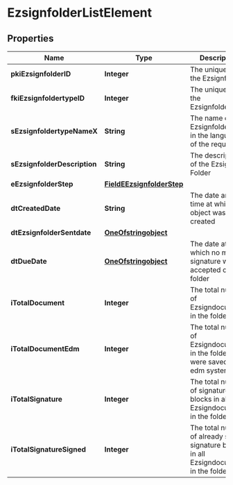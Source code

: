 

# EzsignfolderListElement

## Properties

Name | Type | Description | Notes
------------ | ------------- | ------------- | -------------
**pkiEzsignfolderID** | **Integer** | The unique ID of the Ezsignfolder | 
**fkiEzsignfoldertypeID** | **Integer** | The unique ID of the Ezsignfoldertype. | 
**sEzsignfoldertypeNameX** | **String** | The name of the Ezsignfoldertype in the language of the requester | 
**sEzsignfolderDescription** | **String** | The description of the Ezsign Folder | 
**eEzsignfolderStep** | [**FieldEEzsignfolderStep**](FieldEEzsignfolderStep.md) |  | 
**dtCreatedDate** | **String** | The date and time at which the object was created | 
**dtEzsignfolderSentdate** | [**OneOfstringobject**](OneOfstringobject.md) |  | 
**dtDueDate** | [**OneOfstringobject**](OneOfstringobject.md) | The date at which no more signature will be accepted on the folder | 
**iTotalDocument** | **Integer** | The total number of Ezsigndocument in the folder | 
**iTotalDocumentEdm** | **Integer** | The total number of Ezsigndocument in the folder that were saved in the edm system | 
**iTotalSignature** | **Integer** | The total number of signature blocks in all Ezsigndocuments in the folder | 
**iTotalSignatureSigned** | **Integer** | The total number of already signed signature blocks in all Ezsigndocuments in the folder | 




